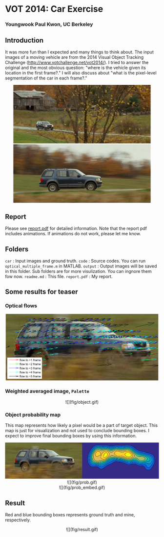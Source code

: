 # VOT 2014: Car Exercise

### Youngwook Paul Kwon, UC Berkeley

## Introduction

It was more fun than I expected and many things to think about. The input images of a moving vehicle are from the 2014 Visual Object Tracking Challenge (http://www.votchallenge.net/vot2014/).  I tried to answer the original and the most obvious question: "where is the vehicle given its location in the first frame?." I will also discuss about "what is the pixel-level segmentation of the car in each frame?."

<center> <img src="car\00000145.jpg" style="width:450px;"/> <img src="car\00000228.jpg" style="width:450px;"/> </center>

## Report

Please see [report.pdf](report.pdf) for detailed information.  Note that the report pdf includes animations. If animations do not work, please let me know.

## Folders

`car` : Input images and ground truth.
`code` : Source codes. You can run `optical_multiple_frame.m` in MATLAB.
`output` : Output images will be saved in this folder. Sub folders are for more visulization. You can ingnore them fow now.
`readme.md` : This file.
`report.pdf` : My report.


## Some results for teaser

### Optical flows
<center> <img src="fig/flow5.png" style="width:500px;"/> </center>

### Weighted averaged image, `Palette` 
<center> ![](fig/object.gif) </center>

### Object probability map
This map represents how likely a pixel would be a part of target object. This map is just for visualization and not used to conclude bounding boxes. I expect to improve final bounding boxes by using this information.
<center> <img src="fig\prob_map.png"/> </center>
<center> ![](fig/prob.gif) </center>
<center> ![](fig/prob_embed.gif) </center>

## Result
Red and blue bounding boxes represents ground truth and mine, respectively. 
<center> ![](fig/result.gif) </center>








